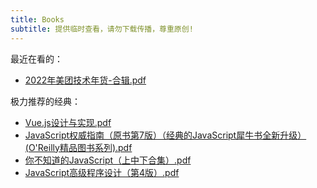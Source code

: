 ```yaml
---
title: Books
subtitle: 提供临时查看，请勿下载传播，尊重原创!
---
```


最近在看的：

* [2022年美团技术年货-合辑.pdf](http://img.peterroe.icu/2022%E5%B9%B4%E7%BE%8E%E5%9B%A2%E6%8A%80%E6%9C%AF%E5%B9%B4%E8%B4%A7-%E5%90%88%E8%BE%91.pdf)

极力推荐的经典：

* [Vue.js设计与实现.pdf](http://img.peterroe.icu/Vue.js%E8%AE%BE%E8%AE%A1%E4%B8%8E%E5%AE%9E%E7%8E%B0.pdf)
* [JavaScript权威指南（原书第7版）（经典的JavaScript犀牛书全新升级） (O'Reilly精品图书系列).pdf](http://img.peterroe.icu/JavaScript%E6%9D%83%E5%A8%81%E6%8C%87%E5%8D%97%EF%BC%88%E5%8E%9F%E4%B9%A6%E7%AC%AC7%E7%89%88%EF%BC%89%EF%BC%88%E7%BB%8F%E5%85%B8%E7%9A%84JavaScript%E7%8A%80%E7%89%9B%E4%B9%A6%E5%85%A8%E6%96%B0%E5%8D%87%E7%BA%A7%EF%BC%89%20%28O%27Reilly%E7%B2%BE%E5%93%81%E5%9B%BE%E4%B9%A6%E7%B3%BB%E5%88%97%29.pdf)
* [你不知道的JavaScript（上中下合集）.pdf](http://img.peterroe.icu/%E4%BD%A0%E4%B8%8D%E7%9F%A5%E9%81%93%E7%9A%84JavaScript%EF%BC%88%E4%B8%8A%E4%B8%AD%E4%B8%8B%E5%90%88%E9%9B%86%EF%BC%89.pdf)
* [JavaScript高级程序设计（第4版）.pdf](http://img.peterroe.icu/JavaScript%E9%AB%98%E7%BA%A7%E7%A8%8B%E5%BA%8F%E8%AE%BE%E8%AE%A1%EF%BC%88%E7%AC%AC4%E7%89%88%EF%BC%89.pdf)
